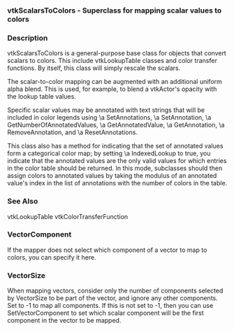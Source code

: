 ### vtkScalarsToColors - Superclass for mapping scalar values to colors

### Description
vtkScalarsToColors is a general-purpose base class for objects that
convert scalars to colors. This include vtkLookupTable classes and
color transfer functions. By itself, this class will simply rescale
the scalars.

The scalar-to-color mapping can be augmented with an additional
uniform alpha blend. This is used, for example, to blend a vtkActor's
opacity with the lookup table values.

Specific scalar values may be annotated with text strings that will
be included in color legends using \a SetAnnotations, \a SetAnnotation,
\a GetNumberOfAnnotatedValues, \a GetAnnotatedValue, \a GetAnnotation,
\a RemoveAnnotation, and \a ResetAnnotations.

This class also has a method for indicating that the set of
annotated values form a categorical color map; by setting \a
IndexedLookup to true, you indicate that the annotated values are
the only valid values for which entries in the color table should
be returned. In this mode, subclasses should then assign colors to
annotated values by taking the modulus of an annotated value's
index in the list of annotations with the number of colors in the
table.

### See Also
vtkLookupTable vtkColorTransferFunction

### VectorComponent

If the mapper does not select which component of a vector
to map to colors, you can specify it here.

### VectorSize

When mapping vectors, consider only the number of components selected
by VectorSize to be part of the vector, and ignore any other
components. Set to -1 to map all components. If this is not set
to -1, then you can use SetVectorComponent to set which scalar
component will be the first component in the vector to be mapped.
